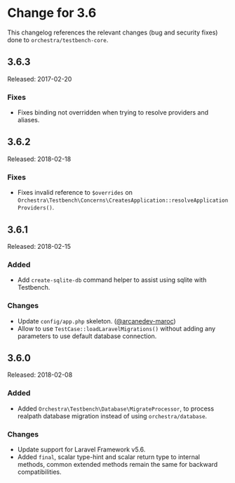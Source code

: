 # Change for 3.6

This changelog references the relevant changes (bug and security fixes) done to `orchestra/testbench-core`.

## 3.6.3

Released: 2017-02-20

### Fixes

* Fixes binding not overridden when trying to resolve providers and aliases.

## 3.6.2

Released: 2018-02-18

### Fixes

* Fixes invalid reference to `$overrides` on `Orchestra\Testbench\Concerns\CreatesApplication::resolveApplicationProviders()`.

## 3.6.1

Released: 2018-02-15

### Added

* Add `create-sqlite-db` command helper to assist using sqlite with Testbench.

### Changes

* Update `config/app.php` skeleton. ([@arcanedev-maroc](https://github.com/arcanedev-maroc))
* Allow to use `TestCase::loadLaravelMigrations()` without adding any parameters to use default database connection.

## 3.6.0

Released: 2018-02-08

### Added

* Added `Orchestra\Testbench\Database\MigrateProcessor`, to process realpath database migration instead of using `orchestra/database`.

### Changes

* Update support for Laravel Framework v5.6.
* Added `final`, scalar type-hint and scalar return type to internal methods, common extended methods remain the same for backward compatibilities.
